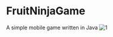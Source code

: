 # FruitNinjaGame
A simple mobile game written in Java
![1](https://user-images.githubusercontent.com/79867376/156892188-6570eb8e-4908-4612-bb9d-c931526cad77.jpeg)
